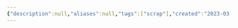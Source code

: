 ```yaml
---
{"description":null,"aliases":null,"tags":["scrap"],"created":"2023-03-11T15:13:57","updated":"2023-07-15T21:33:03","title":"Zotero","dg-publish":true,"permalink":"/docs/Zotero/","dgPassFrontmatter":true}
---
```



